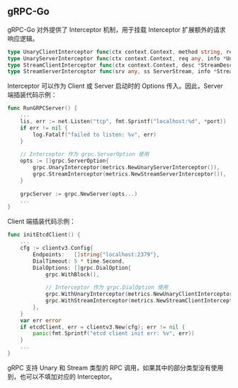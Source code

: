 ## gRPC-Go

gRPC-Go 对外提供了 Interceptor 机制，用于挂载 Interceptor 扩展额外的请求响应逻辑。

```go
type UnaryClientInterceptor func(ctx context.Context, method string, req, reply any, cc *ClientConn, invoker UnaryInvoker, opts ...CallOption) error
type UnaryServerInterceptor func(ctx context.Context, req any, info *UnaryServerInfo, handler UnaryHandler) (resp any, err error)
type StreamClientInterceptor func(ctx context.Context, desc *StreamDesc, cc *ClientConn, method string, streamer Streamer, opts ...CallOption) (ClientStream, error)
type StreamServerInterceptor func(srv any, ss ServerStream, info *StreamServerInfo, handler StreamHandler) error
```

Interceptor 可以作为 Client 或 Server 启动时的 Options 传入。因此，Server 端插装代码示例：
```go
func RunGRPCServer() {
	...
	lis, err := net.Listen("tcp", fmt.Sprintf("localhost:%d", *port))
	if err != nil {
		log.Fatalf("failed to listen: %v", err)
	}
	
	// Interceptor 作为 grpc.ServerOption 使用
	opts := []grpc.ServerOption{
		grpc.UnaryInterceptor(metrics.NewUnaryServerInterceptor()),
		grpc.StreamInterceptor(metrics.NewStreamServerInterceptor()),
	}
	
	grpcServer := grpc.NewServer(opts...)
	...
}
```

Client 端插装代码示例：
```go
func initEtcdClient() {
	...
	cfg := clientv3.Config{
		Endpoints:   []string{"localhost:2379"},
		DialTimeout: 5 * time.Second,
		DialOptions: []grpc.DialOption{
			grpc.WithBlock(),
			
			// Interceptor 作为 grpc.DialOption 使用
			grpc.WithUnaryInterceptor(metrics.NewUnaryClientInterceptor()),
			grpc.WithStreamInterceptor(metrics.NewStreamClientInterceptor()),
		},
	}
	var err error
	if etcdClient, err = clientv3.New(cfg); err != nil {
		panic(fmt.Sprintf("etcd client init err: %v", err))
	}
	...
}
```

gRPC 支持 Unary 和 Stream 类型的 RPC 调用，如果其中的部分类型没有使用到，也可以不填加对应的 Interceptor。